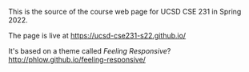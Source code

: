 This is the source of the course web page for UCSD CSE 231 in Spring 2022.

The page is live at https://ucsd-cse231-s22.github.io/

It's based on a theme called *Feeling Responsive*? <http://phlow.github.io/feeling-responsive/>

